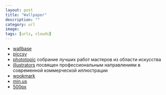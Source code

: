 ```yaml
---
layout: post
title: "Wallpaper"
description: ""
category: url
image: 
tags: [urls, clouds]
---
```


- [wallbase](http://wallbase.cc/home) 
- [piccsy](http://piccsy.com/) 
- [phototopic](http://www.phototopic.ru/) собрание лучших работ мастеров из области искусства
- [illustrators](http://illustrators.ru/‎) посвящен профессиональным направлениям в современной коммерческой иллюстрации
- [wookmark](http://www.wookmark.com/) 
- [min.us](http://minus.com/)
- [500px](http://500px.com/)

